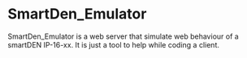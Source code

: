 # SmartDen_Emulator
SmartDen_Emulator is a web server that simulate web behaviour of a smartDEN IP-16-xx.
It is just a tool to help while coding a client.
